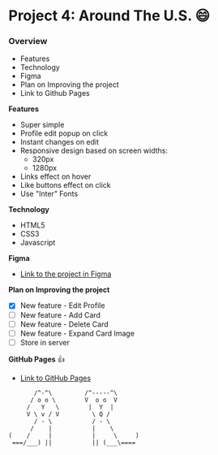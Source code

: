 # Project 4: Around The U.S. :smile:

### Overview

* Features
* Technology
* Figma
* Plan on Improving the project
* Link to Github Pages

**Features**

* Super simple
* Profile edit popup on click
* Instant changes on edit
* Responsive design based on screen widths:
  - 320px
  - 1280px
* Links effect on hover
* Like buttons effect on click
* Use "Inter" Fonts

**Technology**

* HTML5
* CSS3
* Javascript

**Figma**

* [Link to the project in Figma](https://www.figma.com/file/SurN1jaeEQIhuZEDMhmWWf/Sprint-4-Around-The-U.S.-desktop-mobile?node-id=0%3A1)

**Plan on Improving the project**

- [x] New feature - Edit Profile
- [ ] New feature - Add Card
- [ ] New feature - Delete Card
- [ ] New feature - Expand Card Image
- [ ] Store in server

**GitHub Pages** :+1:

* [Link to GitHub Pages](https://tongkorn.github.io/web_project_4/index.html)

```
       /^-^\         /^-----^\
      / o o \        V  o o  V
     /   Y   \        |  Y  |
     V \ v / V         \ Q /
       / - \           / - \
      /    |           |    \
(    /     |           |     \     )
 ===/___) ||           || (___\====
```
